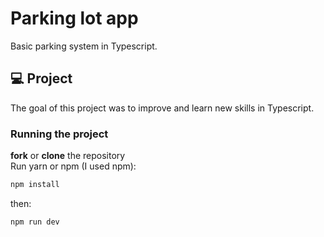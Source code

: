 # Parking lot app
Basic parking system in Typescript.

## 💻 Project

The goal of this project was to improve and learn new skills in Typescript.

### Running the project

**fork** or **clone** the repository <br />
Run yarn or npm (I used npm):
```cl
npm install
```
then:
```cl
npm run dev
```
